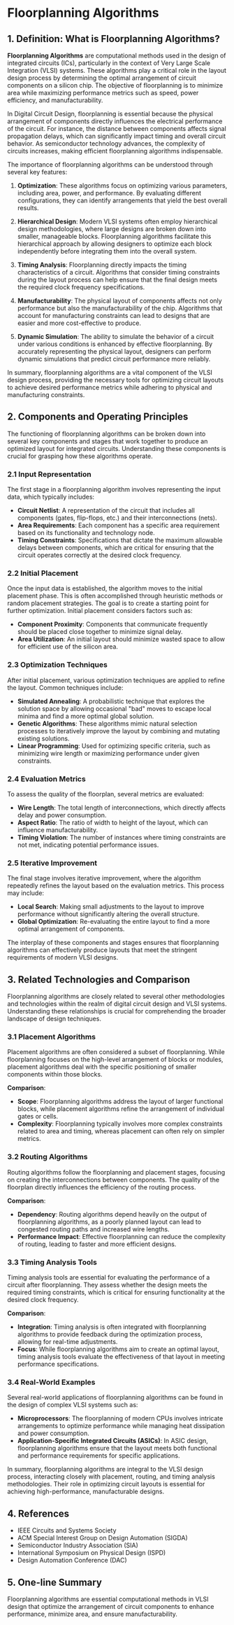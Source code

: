 # Floorplanning Algorithms

## 1. Definition: What is **Floorplanning Algorithms**?

**Floorplanning Algorithms** are computational methods used in the design of integrated circuits (ICs), particularly in the context of Very Large Scale Integration (VLSI) systems. These algorithms play a critical role in the layout design process by determining the optimal arrangement of circuit components on a silicon chip. The objective of floorplanning is to minimize area while maximizing performance metrics such as speed, power efficiency, and manufacturability. 

In Digital Circuit Design, floorplanning is essential because the physical arrangement of components directly influences the electrical performance of the circuit. For instance, the distance between components affects signal propagation delays, which can significantly impact timing and overall circuit behavior. As semiconductor technology advances, the complexity of circuits increases, making efficient floorplanning algorithms indispensable.

The importance of floorplanning algorithms can be understood through several key features:

1. **Optimization**: These algorithms focus on optimizing various parameters, including area, power, and performance. By evaluating different configurations, they can identify arrangements that yield the best overall results.

2. **Hierarchical Design**: Modern VLSI systems often employ hierarchical design methodologies, where large designs are broken down into smaller, manageable blocks. Floorplanning algorithms facilitate this hierarchical approach by allowing designers to optimize each block independently before integrating them into the overall system.

3. **Timing Analysis**: Floorplanning directly impacts the timing characteristics of a circuit. Algorithms that consider timing constraints during the layout process can help ensure that the final design meets the required clock frequency specifications.

4. **Manufacturability**: The physical layout of components affects not only performance but also the manufacturability of the chip. Algorithms that account for manufacturing constraints can lead to designs that are easier and more cost-effective to produce.

5. **Dynamic Simulation**: The ability to simulate the behavior of a circuit under various conditions is enhanced by effective floorplanning. By accurately representing the physical layout, designers can perform dynamic simulations that predict circuit performance more reliably.

In summary, floorplanning algorithms are a vital component of the VLSI design process, providing the necessary tools for optimizing circuit layouts to achieve desired performance metrics while adhering to physical and manufacturing constraints.

## 2. Components and Operating Principles

The functioning of floorplanning algorithms can be broken down into several key components and stages that work together to produce an optimized layout for integrated circuits. Understanding these components is crucial for grasping how these algorithms operate.

### 2.1 Input Representation

The first stage in a floorplanning algorithm involves representing the input data, which typically includes:

- **Circuit Netlist**: A representation of the circuit that includes all components (gates, flip-flops, etc.) and their interconnections (nets).
- **Area Requirements**: Each component has a specific area requirement based on its functionality and technology node.
- **Timing Constraints**: Specifications that dictate the maximum allowable delays between components, which are critical for ensuring that the circuit operates correctly at the desired clock frequency.

### 2.2 Initial Placement

Once the input data is established, the algorithm moves to the initial placement phase. This is often accomplished through heuristic methods or random placement strategies. The goal is to create a starting point for further optimization. Initial placement considers factors such as:

- **Component Proximity**: Components that communicate frequently should be placed close together to minimize signal delay.
- **Area Utilization**: An initial layout should minimize wasted space to allow for efficient use of the silicon area.

### 2.3 Optimization Techniques

After initial placement, various optimization techniques are applied to refine the layout. Common techniques include:

- **Simulated Annealing**: A probabilistic technique that explores the solution space by allowing occasional "bad" moves to escape local minima and find a more optimal global solution.
- **Genetic Algorithms**: These algorithms mimic natural selection processes to iteratively improve the layout by combining and mutating existing solutions.
- **Linear Programming**: Used for optimizing specific criteria, such as minimizing wire length or maximizing performance under given constraints.

### 2.4 Evaluation Metrics

To assess the quality of the floorplan, several metrics are evaluated:

- **Wire Length**: The total length of interconnections, which directly affects delay and power consumption.
- **Aspect Ratio**: The ratio of width to height of the layout, which can influence manufacturability.
- **Timing Violation**: The number of instances where timing constraints are not met, indicating potential performance issues.

### 2.5 Iterative Improvement

The final stage involves iterative improvement, where the algorithm repeatedly refines the layout based on the evaluation metrics. This process may include:

- **Local Search**: Making small adjustments to the layout to improve performance without significantly altering the overall structure.
- **Global Optimization**: Re-evaluating the entire layout to find a more optimal arrangement of components.

The interplay of these components and stages ensures that floorplanning algorithms can effectively produce layouts that meet the stringent requirements of modern VLSI designs.

## 3. Related Technologies and Comparison

Floorplanning algorithms are closely related to several other methodologies and technologies within the realm of digital circuit design and VLSI systems. Understanding these relationships is crucial for comprehending the broader landscape of design techniques.

### 3.1 Placement Algorithms

Placement algorithms are often considered a subset of floorplanning. While floorplanning focuses on the high-level arrangement of blocks or modules, placement algorithms deal with the specific positioning of smaller components within those blocks. 

**Comparison**:
- **Scope**: Floorplanning algorithms address the layout of larger functional blocks, while placement algorithms refine the arrangement of individual gates or cells.
- **Complexity**: Floorplanning typically involves more complex constraints related to area and timing, whereas placement can often rely on simpler metrics.

### 3.2 Routing Algorithms

Routing algorithms follow the floorplanning and placement stages, focusing on creating the interconnections between components. The quality of the floorplan directly influences the efficiency of the routing process.

**Comparison**:
- **Dependency**: Routing algorithms depend heavily on the output of floorplanning algorithms, as a poorly planned layout can lead to congested routing paths and increased wire lengths.
- **Performance Impact**: Effective floorplanning can reduce the complexity of routing, leading to faster and more efficient designs.

### 3.3 Timing Analysis Tools

Timing analysis tools are essential for evaluating the performance of a circuit after floorplanning. They assess whether the design meets the required timing constraints, which is critical for ensuring functionality at the desired clock frequency.

**Comparison**:
- **Integration**: Timing analysis is often integrated with floorplanning algorithms to provide feedback during the optimization process, allowing for real-time adjustments.
- **Focus**: While floorplanning algorithms aim to create an optimal layout, timing analysis tools evaluate the effectiveness of that layout in meeting performance specifications.

### 3.4 Real-World Examples

Several real-world applications of floorplanning algorithms can be found in the design of complex VLSI systems such as:

- **Microprocessors**: The floorplanning of modern CPUs involves intricate arrangements to optimize performance while managing heat dissipation and power consumption.
- **Application-Specific Integrated Circuits (ASICs)**: In ASIC design, floorplanning algorithms ensure that the layout meets both functional and performance requirements for specific applications.

In summary, floorplanning algorithms are integral to the VLSI design process, interacting closely with placement, routing, and timing analysis methodologies. Their role in optimizing circuit layouts is essential for achieving high-performance, manufacturable designs.

## 4. References

- IEEE Circuits and Systems Society
- ACM Special Interest Group on Design Automation (SIGDA)
- Semiconductor Industry Association (SIA)
- International Symposium on Physical Design (ISPD)
- Design Automation Conference (DAC)

## 5. One-line Summary

Floorplanning algorithms are essential computational methods in VLSI design that optimize the arrangement of circuit components to enhance performance, minimize area, and ensure manufacturability.